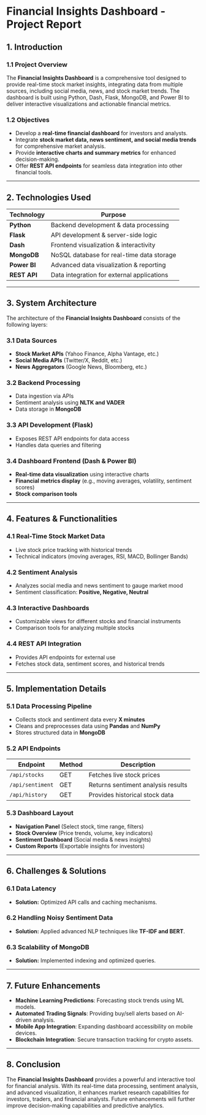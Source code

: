 # Financial Insights Dashboard - Project Report

## 1. Introduction
### 1.1 Project Overview
The **Financial Insights Dashboard** is a comprehensive tool designed to provide real-time stock market insights, integrating data from multiple sources, including social media, news, and stock market trends. The dashboard is built using Python, Dash, Flask, MongoDB, and Power BI to deliver interactive visualizations and actionable financial metrics.

### 1.2 Objectives
- Develop a **real-time financial dashboard** for investors and analysts.
- Integrate **stock market data, news sentiment, and social media trends** for comprehensive market analysis.
- Provide **interactive charts and summary metrics** for enhanced decision-making.
- Offer **REST API endpoints** for seamless data integration into other financial tools.

---

## 2. Technologies Used
| Technology | Purpose |
|------------|---------|
| **Python** | Backend development & data processing |
| **Flask** | API development & server-side logic |
| **Dash** | Frontend visualization & interactivity |
| **MongoDB** | NoSQL database for real-time data storage |
| **Power BI** | Advanced data visualization & reporting |
| **REST API** | Data integration for external applications |

---

## 3. System Architecture
The architecture of the **Financial Insights Dashboard** consists of the following layers:

### 3.1 Data Sources
- **Stock Market APIs** (Yahoo Finance, Alpha Vantage, etc.)
- **Social Media APIs** (Twitter/X, Reddit, etc.)
- **News Aggregators** (Google News, Bloomberg, etc.)

### 3.2 Backend Processing
- Data ingestion via APIs
- Sentiment analysis using **NLTK and VADER**
- Data storage in **MongoDB**

### 3.3 API Development (Flask)
- Exposes REST API endpoints for data access
- Handles data queries and filtering

### 3.4 Dashboard Frontend (Dash & Power BI)
- **Real-time data visualization** using interactive charts
- **Financial metrics display** (e.g., moving averages, volatility, sentiment scores)
- **Stock comparison tools**

---

## 4. Features & Functionalities
### 4.1 Real-Time Stock Market Data
- Live stock price tracking with historical trends
- Technical indicators (moving averages, RSI, MACD, Bollinger Bands)

### 4.2 Sentiment Analysis
- Analyzes social media and news sentiment to gauge market mood
- Sentiment classification: **Positive, Negative, Neutral**

### 4.3 Interactive Dashboards
- Customizable views for different stocks and financial instruments
- Comparison tools for analyzing multiple stocks

### 4.4 REST API Integration
- Provides API endpoints for external use
- Fetches stock data, sentiment scores, and historical trends

---

## 5. Implementation Details
### 5.1 Data Processing Pipeline
- Collects stock and sentiment data every **X minutes**
- Cleans and preprocesses data using **Pandas** and **NumPy**
- Stores structured data in **MongoDB**

### 5.2 API Endpoints
| Endpoint | Method | Description |
|----------|--------|-------------|
| `/api/stocks` | GET | Fetches live stock prices |
| `/api/sentiment` | GET | Returns sentiment analysis results |
| `/api/history` | GET | Provides historical stock data |

### 5.3 Dashboard Layout
- **Navigation Panel** (Select stock, time range, filters)
- **Stock Overview** (Price trends, volume, key indicators)
- **Sentiment Dashboard** (Social media & news insights)
- **Custom Reports** (Exportable insights for investors)

---

## 6. Challenges & Solutions
### 6.1 Data Latency
- **Solution:** Optimized API calls and caching mechanisms.

### 6.2 Handling Noisy Sentiment Data
- **Solution:** Applied advanced NLP techniques like **TF-IDF and BERT**.

### 6.3 Scalability of MongoDB
- **Solution:** Implemented indexing and optimized queries.

---

## 7. Future Enhancements
- **Machine Learning Predictions**: Forecasting stock trends using ML models.
- **Automated Trading Signals**: Providing buy/sell alerts based on AI-driven analysis.
- **Mobile App Integration**: Expanding dashboard accessibility on mobile devices.
- **Blockchain Integration**: Secure transaction tracking for crypto assets.

---

## 8. Conclusion
The **Financial Insights Dashboard** provides a powerful and interactive tool for financial analysis. With its real-time data processing, sentiment analysis, and advanced visualization, it enhances market research capabilities for investors, traders, and financial analysts. Future enhancements will further improve decision-making capabilities and predictive analytics.

